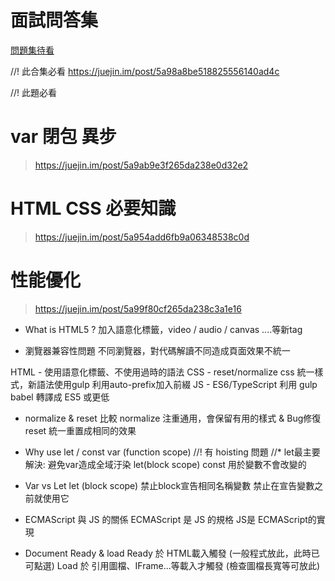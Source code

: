 # 面試問答集

[問題集待看](https://github.com/yangshun/front-end-interview-handbook)

//! 此合集必看
https://juejin.im/post/5a98a8be518825556140ad4c

//! 此題必看
# var 閉包 異步
> https://juejin.im/post/5a9ab9e3f265da238e0d32e2

# HTML CSS 必要知識
> https://juejin.im/post/5a954add6fb9a06348538c0d


# 性能優化
> https://juejin.im/post/5a99f80cf265da238c3a1e16

* What is HTML5 ?
加入語意化標籤，video / audio / canvas ....等新tag

* 瀏覽器兼容性問題
不同瀏覽器，對代碼解讀不同造成頁面效果不統一

HTML - 使用語意化標籤、不使用過時的語法
CSS - reset/normalize css 統一樣式，新語法使用gulp 利用auto-prefix加入前綴
JS - ES6/TypeScript 利用 gulp babel 轉譯成 ES5 或更低

* normalize & reset 比較
normalize 注重通用，會保留有用的樣式 & Bug修復
reset 統一重置成相同的效果

* Why use let / const
var (function scope) 
//! 有 hoisting 問題
//* let最主要解決: 避免var造成全域汙染
let(block scope)
const 用於變數不會改變的

* Var vs Let
let (block scope)
禁止block宣告相同名稱變數
禁止在宣告變數之前就使用它

* ECMAScript 與 JS 的關係
ECMAScript 是 JS 的規格
JS是 ECMAScript的實現

* Document Ready & load
Ready 於 HTML載入觸發 (一般程式放此，此時已可點選)
Load 於 引用圖檔、IFrame...等載入才觸發 (檢查圖檔長寬等可放此)